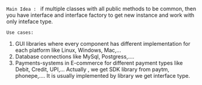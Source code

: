 `Main Idea : ` 
    if multiple classes with all public methods to be common, then you have interface and interface factory to get new instance and work with only inteface type.

`Use cases:`
1. GUI libraries where every component has different implementation for each platform like Linux, Windows, Mac,...
2. Database connections like MySql, Postgress,....
3. Payments-systems in E-commerce for different payment types like Debit, Credit, UPI,... 
    Actually , we get SDK library from paytm, phonepe,....
    It is usually implemented by library we get interface type.